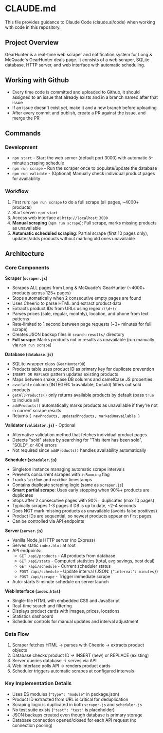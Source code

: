 # CLAUDE.md

This file provides guidance to Claude Code (claude.ai/code) when working with code in this repository.

## Project Overview

GearHunter is a real-time web scraper and notification system for Long & McQuade's GearHunter deals page. It consists of a web scraper, SQLite database, HTTP server, and web interface with automatic scheduling.

## Working with Github
- Every time code is committed and uploaded to Github, it should assigned to an issue that already exists and in a branch named after that issue
- If an issue doesn't exist yet, make it and a new branch before uploading
- After every commit and publish, create a PR against the issue, and merge the PR

## Commands

### Development
- `npm start` - Start the web server (default port 3000) with automatic 5-minute scraping schedule
- `npm run scrape` - Run the scraper once to populate/update the database
- `npm run validate` - (Optional) Manually check individual product pages for availability

### Workflow
1. First run: `npm run scrape` to do a full scrape (all pages, ~4000+ products)
2. Start server: `npm start`
3. Access web interface at `http://localhost:3000`
4. **Manual scraping** (`npm run scrape`): Full scrape, marks missing products as unavailable
5. **Automatic scheduled scraping**: Partial scrape (first 10 pages only), updates/adds products without marking old ones unavailable

## Architecture

### Core Components

**Scraper (`scraper.js`)**
- Scrapes ALL pages from Long & McQuade's GearHunter (~4000+ products across 125+ pages)
- Stops automatically when 2 consecutive empty pages are found
- Uses Cheerio to parse HTML and extract product data
- Extracts product IDs from URLs using regex `/(\d+)/`
- Parses prices (sale, regular, monthly), location, and phone from text patterns
- Rate-limited to 1 second between page requests (~3+ minutes for full scrape)
- Creates JSON backup files in `search-results/` directory
- **Full scrape**: Marks products not in results as unavailable (run manually via `npm run scrape`)

**Database (`database.js`)**
- SQLite wrapper class (`GearHunterDB`)
- Products table uses product ID as primary key for duplicate prevention
- `INSERT OR REPLACE` pattern updates existing products
- Maps between snake_case DB columns and camelCase JS properties
- `available` column (INTEGER: 1=available, 0=sold) filters out sold products
- `getAllProducts()` only returns available products by default (pass `true` to include all)
- `addProducts()` automatically marks products as unavailable if they're not in current scrape results
- Returns `{ newProducts, updatedProducts, markedUnavailable }`

**Validator (`validator.js`)** - Optional
- Alternative validation method that fetches individual product pages
- Detects "sold" status by searching for "This item has been sold", "SOLD", or 404 errors
- Not required since `addProducts()` handles availability automatically

**Scheduler (`scheduler.js`)**
- Singleton instance managing automatic scrape intervals
- Prevents concurrent scrapes with `isRunning` flag
- Tracks `lastRun` and `nextRun` timestamps
- Contains duplicate scraping logic (same as `scraper.js`)
- **Smart partial scrape**: Uses early stopping when 90%+ products are duplicates
- Stops after 2 consecutive pages with 90%+ duplicates (max 10 pages)
- Typically scrapes 1-3 pages if DB is up to date, ~2-4 seconds
- Does NOT mark missing products as unavailable (avoids false positives)
- Product IDs are sequential, so newest products appear on first pages
- Can be controlled via API endpoints

**Server (`server.js`)**
- Vanilla Node.js HTTP server (no Express)
- Serves static `index.html` at root
- API endpoints:
  - `GET /api/products` - All products from database
  - `GET /api/stats` - Computed statistics (total, avg savings, best deal)
  - `GET /api/schedule` - Current scheduler status
  - `POST /api/schedule` - Update interval (JSON: `{"interval": minutes}`)
  - `POST /api/scrape` - Trigger immediate scrape
- Auto-starts 5-minute schedule on server launch

**Web Interface (`index.html`)**
- Single-file HTML with embedded CSS and JavaScript
- Real-time search and filtering
- Displays product cards with images, prices, locations
- Statistics dashboard
- Scheduler controls for manual updates and interval adjustment

### Data Flow

1. Scraper fetches HTML → parses with Cheerio → extracts product objects
2. Database checks product ID → INSERT (new) or REPLACE (existing)
3. Server queries database → serves via API
4. Web interface polls API → renders product cards
5. Scheduler triggers automatic scrapes at configured intervals

### Key Implementation Details

- Uses ES modules (`"type": "module"` in package.json)
- Product ID extracted from URL is critical for deduplication
- Scraping logic is duplicated in both `scraper.js` and `scheduler.js`
- No test suite exists (`"test": "test"` is placeholder)
- JSON backups created even though database is primary storage
- Database connection opened/closed for each API request (no connection pooling)